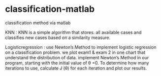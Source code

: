 # classification-matlab

classification method via matlab

KNN : KNN is a simple algorithm that stores. all available cases and classifies new cases based on a similarity measure.

Logisticregression : use Newton’s Method to implement logistic regression on a classification problem. we plot exam1 & exam 2 in one chart that understand the distribution of data. implement Newton’s Method in our program, starting with the initial value of θ =0. To determine how many iterations to use, calculate J (θ) for each iteration and plot our results.
